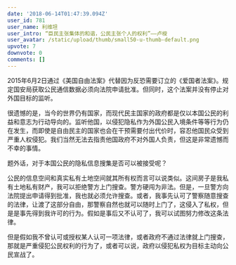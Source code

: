 ```yaml
---
date: '2018-06-14T01:47:39.094Z'
user_id: 781
user_name: 利维坦
user_intro: “臣民主张集体的和谐，公民主张个人的权利”——卢梭
user_avatar: /static/upload/thumb/small50-u-thumb-default.png
upvote: 7
downvote: 0
comments: []
---
```


2015年6月2日通过《美国自由法案》代替因为反恐需要订立的《爱国者法案》。规定国安局获取公民通信数据必须向法院申请批准。但同时，这个法案并没有停止对外国目标的监听。

很遗憾的是，当今的世界仍有国家，而现代民主国家的政府都是仅以本国公民的利益和意志为行动导向的。监听他国，以侵犯隐私作为外国公民入境条件等等行为仍在发生，而即使是自由民主的国家也会在干预需要付出代价时，容忍他国民众受到严重人权侵犯。我们当然无法去指责他国政府不对外国人负责，但这是非常遗憾而不幸的事情。

  

题外话，对于本国公民的隐私信息搜集是否可以被接受呢？

公民的信息空间和真实私有土地空间就其所有权而言可以说类似。这间房子是我私有土地私有财产，我可以拒绝警方上门搜查。警方硬闯为非法。但是，一旦警方向法院提出申请得到批准，我也就必须允许搜查。或者，我事先认可了警察随意搜查的法律，让渡了这部分自由，那警察自然也就可以随时上门了，这侵入了私权，但是是事先得到我许可的行为。假如是事后又不认可了，我可以试图努力修改这条法律。

但是假如我不曾认可或授权某人认可一项法律，或者政府不通过法律就上门搜查，那就是严重侵犯公民权利的行为了，或者可以说，政府以侵犯私权为目标主动向公民宣战了。

